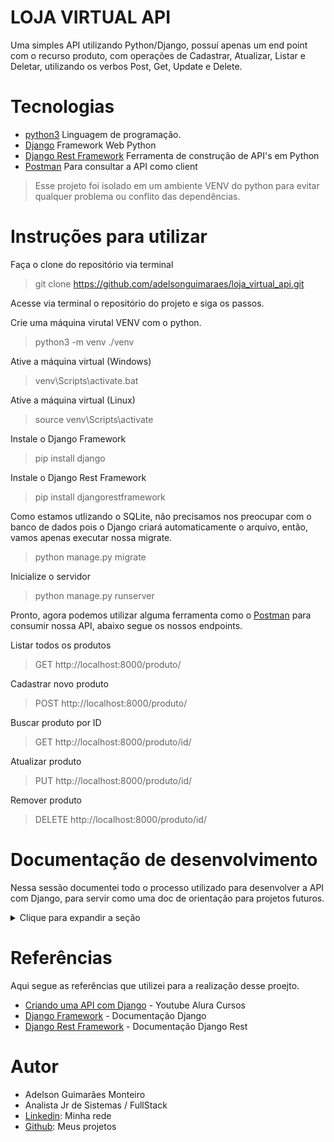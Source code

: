 # LOJA VIRTUAL API

Uma simples API utilizando Python/Django, possuí apenas um end point com o recurso produto, com operações de Cadastrar, Atualizar, Listar e Deletar, utilizando os verbos Post, Get, Update e Delete.

# Tecnologias
- [python3](https://www.python.org/) Linguagem de programação.
- [Django](https://www.djangoproject.com/) Framework Web Python
- [Django Rest Framework](https://www.django-rest-framework.org/) Ferramenta de construção de API's em Python
- [Postman](https://www.postman.com/) Para consultar a API como client

>Esse projeto foi isolado em um ambiente VENV do python para evitar qualquer problema ou conflito das dependências.

# Instruções para utilizar
Faça o clone do repositório via terminal
>git clone https://github.com/adelsonguimaraes/loja_virtual_api.git

Acesse via terminal o repositório do projeto e siga os passos.

Crie uma máquina virutal VENV com o python.
>python3 -m venv ./venv

Ative a máquina virtual (Windows)
>venv\Scripts\activate.bat

Ative a máquina virtual (Linux)
>source venv\Scripts\activate

Instale o Django Framework
>pip install django

Instale o Django Rest Framework
>pip install djangorestframework

Como estamos utlizando o SQLite, não precisamos nos preocupar com o banco de dados pois o Django criará automaticamente o arquivo, então, vamos apenas executar nossa migrate.
>python manage.py migrate

Inicialize o servidor
>python manage.py runserver

Pronto, agora podemos utilizar alguma ferramenta como o [Postman](https://www.postman.com/) para consumir nossa API, abaixo segue os nossos endpoints.

Listar todos os produtos
>GET http://localhost:8000/produto/

Cadastrar novo produto
>POST http://localhost:8000/produto/

Buscar produto por ID
>GET http://localhost:8000/produto/id/

Atualizar produto
>PUT http://localhost:8000/produto/id/

Remover produto
>DELETE http://localhost:8000/produto/id/

# Documentação de desenvolvimento
Nessa sessão documentei todo o processo utilizado para desenvolver a API com Django, para servir como uma doc de orientação para projetos futuros.
<details>

  <summary>Clique para expandir a seção</summary>

## Configuração de ambiente

Criando ambiente virtual python
>python3 -m venv ./venv

Ativando o ambiente virtual no Windows
>venv\Scripts\activate.bat

Ativando o ambiente virtual no Linux
>source venv\Scripts\activate

Instalando Django dentro do ambiente
>pip install django

Criando um projeto com Django
>django-admin startproject config .

Iniciando o servidor com ``Manage``
>python manage.py runserver

Com isso nosso servidor está rodando, no terminal ele informa o endereço localhost e a porta pra acessar a aplicação via navegador, o padrão é.
>http://localhost:8000

## Configurações do projeto

Alterando a linguagem do projeto para pt-BR,
dentro do arquivo ``/config/settings.py`` alterar a linha 
>LANGUAGE_CODE = 'en-us'

para essa configuração
>LANGUAGE_CODE = 'pt-br'

Vamos modificar o timezone também, mude
>TIME_ZONE = 'UTC'

para essa configuração
>TIME_ZONE = 'America/Manaus'

## Criando Aplicação

Agora que já temos o ``Manage`` configurado e funcionando, vamos criar nossa aplicação, vou chamar de app.
>python manage.py startapp ``app``

Agora vamos criar o model de produto, acessando dentro do diretório da nossa aplicação ``app/models.py``, segue abaixo o código do modelo de produto.
```python
class Produto(models.Model):
    nome = models.CharField(max_length=30)
    quantidade = models.IntegerField()
    valor = models.DecimalField(max_digits=19, decimal_places=2)
```

Nesse modelo de produtos temos um campo ``nome`` do tipo string com máximo aceito de 30 caracteres, um campo ``quantidade`` do tipo inteiro e um campo ``valor`` do tipo decimal que aceita até 19 dígitos inteiros (aproximadamente valores até um bilhão) e 2 casas decimais.

Vamos adicionar também uma representação para esse produto, com o seguinte código

```python
def __str__(self):
  return self.nome
```

## Migrations
Hora de persistir nosso modelo no banco de dados, 
mas primeiro precisamos adicionar nossa aplicação dentro do projeto, para isso vamos acessar o arquivo ``config/settings.py``, e adicionar nosso ``app`` no array de ``INSTALLED_APPS``,  ficando assim.

```python
INSTALLED_APPS = [
    'Django.contrib.admin',
    'Django.contrib.auth',
    'Django.contrib.contenttypes',
    'Django.contrib.sessions',
    'Django.contrib.messages',
    'Django.contrib.staticfiles',
    'app',
]
```
Pronto agora o ``Manage`` vai ser capaz de encontrar nosso ``app`` e criar as migrations, para isso vamos rodar o seguinte comando.

>python manage.py makemigrations

O retorno deve ser algo como
```bash
←[36;1mMigrations for 'app':←[0m
  ←[1mapp\migrations\0001_initial.py←[0m
    - Create model Produto
```
Com isso criamos a migration de produto, agora podemos persistir essa migration no nosso banco de dados, usamos o seguinte comando pra isso.
>python manage.py migrate

## Admin Django

A migration do nosso modelo de Produto agora foi persistida em nosso banco de dados. Vamos aproveitar pra configurar o admin do Django pra que possamos visualizar e testar o nosso modelo. Vamos acessar o arquivo ``app/admin.py`` e vamos importar e registrar nosso modelo adicionando o código a seguir.
```python
from app.models import Produto

class Produtos(admin.ModelAdmin):
  # campos que devem ser exibidos
  list_display = ('id', 'nome', 'rg')
  # campos que seram clicáveis
  list_display_links = ('id', 'nome')
  # campo de busca/filtro
  search_fields = ('nome',)

# registrando a model (model, class)
admin.site.register(Produto, Produtos)
```
Para conseguirmos acessar o admin do Django, precisamos configurar um usuário, para isso utilizamos o comando
>python manage.py createsuperuser

Em seguida será solicitado a inserção de alguns dados como ``usuário``, ``email`` e ``senha``, insira as informações e em seguida vamos acessar o link admin para entrar com os dados cadastrados.
>http://localhost:8000/admin

Agora estamos dentro do painel admin do Django e como registramos nossa model de Produto ela já deve aparecer, podemos adicionar, editar, remover. listar e filtrar por itens.

## Construindo a API
Agora que temos o modelo pronto, banco de dados estruturado, fizemos alguns teste com o admin do Django, vamos começar a criar nossa API. Para isso vamos utilizar uma outra ferramenta chamada [Django Rest Framework](https://www.django-rest-framework.org/).

Inicialmente precisamos instalar no nosso projeto essa ferramenta, então podemos fazer isso utilizando o seguinte código.
>pip install djangorestframework

Após a instalação precisamos adicionar a ``INSTALLED_APPS`` no arquivo ``config/settings.py`` assim como fizemos com a nossa ``app`` anteriormente, então com a atualização devemos ter o seguinte resultado.
```python
INSTALLED_APPS = [
    'django.contrib.admin',
    'django.contrib.auth',
    'django.contrib.contenttypes',
    'django.contrib.sessions',
    'django.contrib.messages',
    'django.contrib.staticfiles',
    'app',
    'rest_framework',
]
```
Agora precisamos configurar nosso Serializer, responsável por tratar os dados que entram e saem da API, convertendo para JSON na saída e desconvertendo na entrada.

Para isso vamos criar um novo arquivo chamado ``serializer.py`` dentro do nosso diretório ``app`` e dentro desse arquivos vamos adicionar o seguinte conteúdo.
```python
# importando o serialize da ferramenta
from rest_framework import serializers
# importanto o nosso modelo
from app.models import Produto

# classe de serialização, com serializador de modelo
class ProdutoSerializer(serializers.ModelSerializer):
  # meta, onde configuramos o modelo e
  # os campos que queremos serializar
  class Meta:
    model = Produto
    fields = ['id','nome','quantidade', 'valor']
```

Com nosso serializador pronto, vamos agora trabalhar nas ``views``.
>No Django as ``Views`` fazem um papel semelhante ao que as ``Controllers`` fazem em outras ferramentas.

Agora vamos acessar o arquivo ``app/views`` e configurar a saída dos nossos dados, por padrão a ``view`` vem preparada para renderizar uma página, porém no nosso caso vamos apenas retornar dados de nossa API, então vamos substituir o conteúdo, vamos inciar fazendo os imports.
```python
# importando httpResponse e JsonResponse
from django.http import HttpResponse, JsonResponse
# importando o decorator csrf_exempt
from django.views.decorators.csrf import csrf_exempt
# importanto o json parse
from rest_framework.parsers import JSONParser
# importando model produto
from app.models import Produto
# importando serializador de produto
from app.serializer import ProdutoSerializer
```

Em seguida vamos criar uma função que contempla nosso GET para listar tudo e POST para cadastrar.
```python
# removendo o csrf
@csrf_exempt
# função list que contém o getAll e o Create
def produto_list(request):
  if request.method == 'GET':
    produtos = Produto.objects.all()
    serializer = ProdutoSerializer(produtos, many=True)
    return JsonResponse(serializer.data, safe=False)

  elif request.method == 'POST':
    data = JSONParser().parse(request)
    serializer = ProdutoSerializer(data=data)
    if serializer.is_valid():
      serializer.save()
      return JsonResponse(serializer.data, status=201)
    return JsonResponse(serializer.errors, status=400)
```

E por último vamos adicionar uma outra função que vai receceber um id e vai comtemplar os verbos GET buscar por id, PUT atualizar por id e DELETE remover por id.
```python
@csrf_exempt
# função detail que recebe contém GET, PUT e DELETE
# necessitando da passagem do parámetro ID
def produto_detail(request, pk):

  # verificando ser o produto existe via id
  try:
    produto = Produto.objects.get(pk=pk)
  except Produto.DoesNotExist:
    return HttpResponse(status=404)

  if request.method == 'GET':
    serializer = ProdutoSerializer(produto)
    return JsonResponse(serializer.data)

  elif request.method == 'PUT':
    data = JSONParser().parse(request)
    serializer = ProdutoSerializer(produto, data=data)
    if serializer.is_valid():
      serializer.save()
      return JsonResponse(serializer.data)
    return JsonResponse(serializer.erros, status=400)

  elif request.method == 'DELETE':
    produto.delete()
    return HttpResponse(status=204)
```

Vamo criar agora dentro ``app`` nosso arquivo de urls e dentro vamos adicionar a chamada da model.
```python
from django.urls import path
from app import views

urlpatterns = [
    path('produto/', views.produto_list),
    path('produto/<int:pk>/', views.produto_detail),
]
```

E precisamos incluir nossas urls dentra das urls  do projeto em ``config/url``, ficando assim.
```python
# importando o admin do django
from django.contrib import admin
# importando o path e include do modulo urls
from django.urls import path, include

urlpatterns = [
    path('admin/', admin.site.urls),
    # adicionando as urls de app
    path('', include('app.urls')),
]
```
Nossas rotas estão configuradas, agora podemos fazer requisições para nossa API.

Listar todos
>GET http://localhost:8000/produto/

Cadastrar
>POST http://localhost:8000/produto/

Buscar por ID
>GET http://localhost:8000/produto/id/

Atualizar
>PUT http://localhost:8000/produto/id/

Remover
>DELETE http://localhost:8000/produto/id/

## Gitignore
Vamos criar nosso no arquivo ``.gitignore`` na raiz do projeto e configurar o que não queremos enviar para o repositório, com o seguinte conteúdo.
```gitbash
*.pyc  
*~  
__pycache__  
venv  
db.sqlite3  
/static  
.DS_Store
```

</details>

# Referências
Aqui segue as referências que utilizei para a realização desse proejto.

- [Criando uma API com Django](https://www.youtube.com/watch?v=BKChTO8GADk) - Youtube Alura Cursos
- [Django Framework](https://docs.djangoproject.com/en/3.2/) - Documentação Django
- [Django Rest Framework](https://www.django-rest-framework.org/) - Documentação Django Rest

# Autor
- Adelson Guimarães Monteiro
- Analista Jr de Sistemas / FullStack
- [Linkedin](https://www.linkedin.com/in/adelson-guimaraes-31b31a26/): Minha rede
- [Github](https://github.com/adelsonguimaraes): Meus projetos